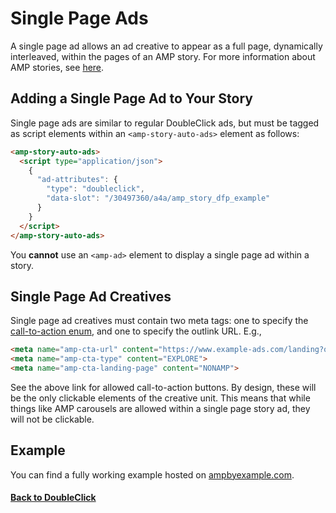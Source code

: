 <!---
Copyright 2018 The AMP HTML Authors. All Rights Reserved.

Licensed under the Apache License, Version 2.0 (the "License");
you may not use this file except in compliance with the License.
You may obtain a copy of the License at

      http://www.apache.org/licenses/LICENSE-2.0

Unless required by applicable law or agreed to in writing, software
distributed under the License is distributed on an "AS-IS" BASIS,
WITHOUT WARRANTIES OR CONDITIONS OF ANY KIND, either express or implied.
See the License for the specific language governing permissions and
limitations under the License.
-->

# Single Page Ads

A single page ad allows an ad creative to appear as a full page, dynamically interleaved, within the pages of an AMP story. For more information about AMP stories, see [here](https://github.com/ampproject/amphtml/blob/master/extensions/amp-story/amp-story-ads.md).

## Adding a Single Page Ad to Your Story

Single page ads are similar to regular DoubleClick ads, but must be tagged as script elements within an `<amp-story-auto-ads>` element as follows:

```html
<amp-story-auto-ads>
  <script type="application/json">
    {
      "ad-attributes": {
        "type": "doubleclick",
        "data-slot": "/30497360/a4a/amp_story_dfp_example"
      }
    }
  </script>
</amp-story-auto-ads>
```

You __cannot__ use an `<amp-ad>` element to display a single page ad within a story.

## Single Page Ad Creatives

Single page ad creatives must contain two meta tags: one to specify the [call-to-action enum](https://github.com/ampproject/amphtml/blob/master/extensions/amp-story/amp-story-ads.md#cta-text-enum), and one to specify the outlink URL. E.g.,

```html
<meta name="amp-cta-url" content="https://www.example-ads.com/landing?q=123">
<meta name="amp-cta-type" content="EXPLORE">
<meta name="amp-cta-landing-page" content="NONAMP">
```

See the above link for allowed call-to-action buttons. By design, these will be the only clickable elements of the creative unit. This means that while things like AMP carousels are allowed within a single page story ad, they will not be clickable.

## Example
You can find a fully working example hosted on [ampbyexample.com](https://ampbyexample.com/stories/monetization/doubleclick/).

#### <a href="amp-ad-network-doubleclick-impl-internal.md">Back to DoubleClick</a>
